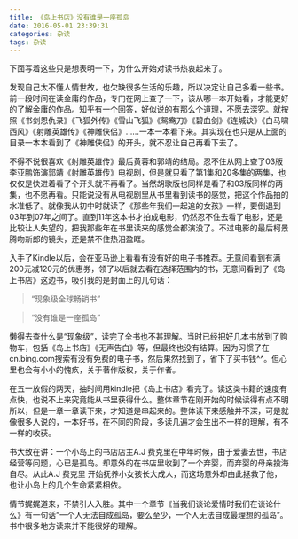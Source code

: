 ```yaml
---
title: 《岛上书店》没有谁是一座孤岛
date: 2016-05-01 23:39:31
categories: 杂读
tags: 杂读
---
```

下面写着这些只是想表明一下，为什么开始对读书热衷起来了。

发现自己太不懂人情世故，也欠缺很多生活的乐趣，所以决定让自己多看一些书。前一段时间在读金庸的作品，专门在网上查了一下，该从哪一本开始看，才能更好的了解金庸的作品。知乎有一个回答，好似说的有那么个道理，不愿去深究。就按照《书剑恩仇录》《飞狐外传》《雪山飞狐》《鸳鸯刀》《碧血剑》《连城诀》《白马啸西风》《射雕英雄传》《神雕侠侣》……一本一本看下来。其实现在也只是从上面的目录一本本看到了《神雕侠侣》的开头，就不忍让自己再看下去了。

不得不说很喜欢《射雕英雄传》最后黄蓉和郭靖的结局。忍不住从网上查了03版李亚鹏饰演郭靖《射雕英雄传》电视剧，但是就只看了第1集和20多集的两集，也仅仅是快进着看了个开头就不再看了。当然胡歌版也同样是看了和03版同样的两集，也不愿再看。只能说没有从电视剧里从书里看到读书的感觉，把这个作品拍的水准低了。就像我从初中时就读了《那些年我们一起追的女孩》一样，要倒退到03年到07年之间了。直到11年这本书才拍成电影，仍然忍不住去看了电影，还是比较让人失望的，把我那些年在书里读来的感觉全都演没了。不过电影的最后柯景腾吻新郎的镜头，还是禁不住热泪盈眶。

入手了Kindle以后，会在亚马逊上看看有没有好的电子书推荐。无意间看到有满200元减120元的优惠券，领了以后就去看在选择范围内的书，无意间看到了《岛上书店》这边书，吸引我的是封面上的几句话：

> “现象级全球畅销书”

> “没有谁是一座孤岛”

懒得去查什么是“现象级”，读完了全书也不甚理解。当时已经把好几本书放到了购物车，包括《岛上书店》《无声告白》等，但最终也没有结算。因为习惯了在cn.bing.com搜索有没有免费的电子书，然后果然找到了，省下了买书钱^^。但心里也会有小小的愧疚，关于著作版权，关于作者。

在五一放假的两天，抽时间用kindle把《岛上书店》看完了。读这类书籍的速度有点快，也说不上来究竟能从书里获得什么。整体章节在刚开始的时候读得有点不明所以，但是一章一章读下来，才知道是串起来的。整体读下来感触并不深，可是就像很多人说的，一本好书，在不同的阶段，多读几遍才会生出不一样的理解，有不一样的收获。

书大致在讲：一个小岛上的书店店主A.J 费克里在中年时候，由于爱妻去世，书店经营等问题，心已是孤岛。却意外的在书店里收到了一个弃婴，而弃婴的母亲投海自尽。从此A.J 费克里 开始抚养小女孩长大成人，而这场意外却由此拯救了他，也让小岛上的几个生命紧紧相依。

情节娓娓道来，不禁引人入胜。其中一个章节《当我们谈论爱情时我们在谈论什么》有一句话“一个人无法自成孤岛，要么至少，一个人无法自成最理想的孤岛”。书中很多地方读来并不能很好的理解。